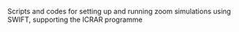 Scripts and codes for setting up and running zoom simulations using SWIFT, supporting the ICRAR programme
